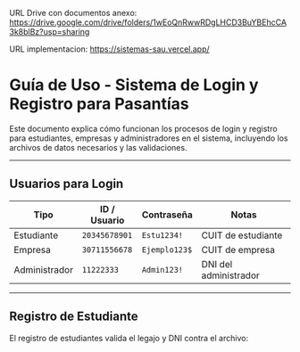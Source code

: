 
URL Drive con documentos anexo:
https://drive.google.com/drive/folders/1wEoQnRwwRDgLHCD3BuYBEhcCA3k8blBz?usp=sharing

URL implementacion:
https://sistemas-sau.vercel.app/

# Guía de Uso - Sistema de Login y Registro para Pasantías

Este documento explica cómo funcionan los procesos de login y registro para estudiantes, empresas y administradores en el sistema, incluyendo los archivos de datos necesarios y las validaciones.

---

## Usuarios para Login

| Tipo           | ID / Usuario      | Contraseña     | Notas                   |
|----------------|-------------------|----------------|-------------------------|
| Estudiante     | `20345678901`     | `Estu1234!`    | CUIT de estudiante      |
| Empresa        | `30711556678`     | `Ejemplo123$`  | CUIT de empresa         |
| Administrador  | `11222333`        | `Admin123!`    | DNI del administrador   |

---

## Registro de Estudiante

El registro de estudiantes valida el legajo y DNI contra el archivo:



